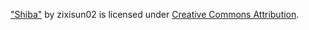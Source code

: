 ["Shiba"](https://skfb.ly/6WxVW) by zixisun02 is licensed under [Creative Commons Attribution](http://creativecommons.org/licenses/by/4.0/).
